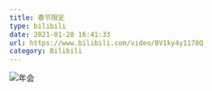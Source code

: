 ```yaml
---
title: 春节限定
type: bilibili
date: 2021-01-28 16:41:33
url: https://www.bilibili.com/video/BV1ky4y1178Q
category: Bilibili
---
```


![年会](https://i.imgtg.com/2022/08/27/ZFO1Y.jpg)

<!--more-->

